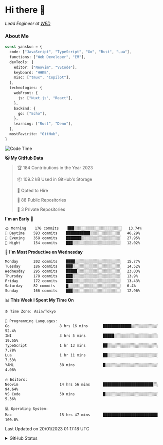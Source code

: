 # Hi there&nbsp;:wave:

_Lead Engineer at [WED](https://github.com/wedinc)_

### About Me

```ts
const yanskun = {
  code: ["JavaScript", "TypeScript", "Go", "Rust", "Lua"],
  functions: ["Web Developer", "EM"],
  devTools: {
    editor: ["Neovim", "VSCode"],
    keyboard: "HHKB",
    misc: ["tmux", "Copilot"],
  },
  technologies: {
    webFront: {
      js: ["Nuxt.js", "React"],
    },
    backEnd: {
      go: ["Echo"],
    },
    learning: ["Rust", "Deno"],
  },
  mostFavirite: "GitHub",
}
```

<!--START_SECTION:waka-->
![Code Time](http://img.shields.io/badge/Code%20Time-118%20hrs%208%20mins-blue)

**🐱 My GitHub Data** 

> 🏆 184 Contributions in the Year 2023
 > 
> 📦 109.2 kB Used in GitHub's Storage 
 > 
> 💼 Opted to Hire
 > 
> 📜 88 Public Repositories 
 > 
> 🔑 3 Private Repositories  
 > 
**I'm an Early 🐤** 

```text
🌞 Morning    176 commits    ███░░░░░░░░░░░░░░░░░░░░░░   13.74% 
🌆 Daytime    593 commits    ███████████░░░░░░░░░░░░░░   46.29% 
🌃 Evening    358 commits    ███████░░░░░░░░░░░░░░░░░░   27.95% 
🌙 Night      154 commits    ███░░░░░░░░░░░░░░░░░░░░░░   12.02%

```
📅 **I'm Most Productive on Wednesday** 

```text
Monday       202 commits    ████░░░░░░░░░░░░░░░░░░░░░   15.77% 
Tuesday      186 commits    ███░░░░░░░░░░░░░░░░░░░░░░   14.52% 
Wednesday    295 commits    █████░░░░░░░░░░░░░░░░░░░░   23.03% 
Thursday     178 commits    ███░░░░░░░░░░░░░░░░░░░░░░   13.9% 
Friday       172 commits    ███░░░░░░░░░░░░░░░░░░░░░░   13.43% 
Saturday     82 commits     █░░░░░░░░░░░░░░░░░░░░░░░░   6.4% 
Sunday       166 commits    ███░░░░░░░░░░░░░░░░░░░░░░   12.96%

```


📊 **This Week I Spent My Time On** 

```text
⌚︎ Time Zone: Asia/Tokyo

💬 Programming Languages: 
Go                       8 hrs 16 mins       █████████████░░░░░░░░░░░░   52.4% 
INI                      3 hrs 5 mins        █████░░░░░░░░░░░░░░░░░░░░   19.55% 
TypeScript               1 hr 13 mins        ██░░░░░░░░░░░░░░░░░░░░░░░   7.78% 
Lua                      1 hr 11 mins        ██░░░░░░░░░░░░░░░░░░░░░░░   7.53% 
YAML                     38 mins             █░░░░░░░░░░░░░░░░░░░░░░░░   4.08%

🔥 Editors: 
Neovim                   14 hrs 56 mins      ███████████████████████░░   94.64% 
VS Code                  50 mins             █░░░░░░░░░░░░░░░░░░░░░░░░   5.36%

💻 Operating System: 
Mac                      15 hrs 47 mins      █████████████████████████   100.0%

```


 Last Updated on 20/01/2023 01:17:18 UTC
<!--END_SECTION:waka-->

<details>
<summary>GitHub Status</summary>
<picture>
  <source media="(prefers-color-scheme: dark)" srcset="https://raw.githubusercontent.com/yanskun/yanskun/master/profile-summary-card-output/nord_dark/0-profile-details.svg">
 <img src="https://raw.githubusercontent.com/yanskun/yanskun/master/profile-summary-card-output/default/0-profile-details.svg">
</picture>
<br>
<picture>
  <source media="(prefers-color-scheme: dark)" srcset="https://raw.githubusercontent.com/yanskun/yanskun/master/profile-summary-card-output/nord_dark/1-repos-per-language.svg">
 <img src="https://raw.githubusercontent.com/yanskun/yanskun/master/profile-summary-card-output/default/1-repos-per-language.svg">
</picture>
<picture>
  <source media="(prefers-color-scheme: dark)" srcset="https://raw.githubusercontent.com/yanskun/yanskun/master/profile-summary-card-output/nord_dark/2-most-commit-language.svg">
 <img src="https://raw.githubusercontent.com/yanskun/yanskun/master/profile-summary-card-output/default/2-most-commit-language.svg">
</picture>
<br>
<picture>
  <source media="(prefers-color-scheme: dark)" srcset="https://raw.githubusercontent.com/yanskun/yanskun/master/profile-summary-card-output/nord_dark/3-stats.svg">
 <img src="https://raw.githubusercontent.com/yanskun/yanskun/master/profile-summary-card-output/default/3-stats.svg">
</picture>
<picture>
  <source media="(prefers-color-scheme: dark)" srcset="https://raw.githubusercontent.com/yanskun/yanskun/master/profile-summary-card-output/nord_dark/4-productive-time.svg">
 <img src="https://raw.githubusercontent.com/yanskun/yanskun/master/profile-summary-card-output/default/4-productive-time.svg">
</picture>
</details>
